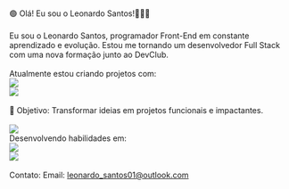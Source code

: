 🟢 Olá! Eu sou o Leonardo Santos!👨🏾‍💻
<br>
<br>
Eu sou o Leonardo Santos, programador Front-End em constante aprendizado e evolução.
Estou me tornando um desenvolvedor Full Stack com uma nova formação junto ao DevClub.
<br>
<br>
Atualmente estou criando projetos com:
<br>
<img src="https://img.shields.io/badge/HTML5-E34F26?style=for-the-badge&logo=html5&logoColor=white" />
<br>
<img src="https://img.shields.io/badge/CSS3-1572B6?style=for-the-badge&logo=css3&logoColor=white" />
<br>
<br>
🎯 Objetivo: Transformar ideias em projetos funcionais e impactantes.
<br>
<br>
<img src="https://media2.dev.to/dynamic/image/width=800%2Cheight=%2Cfit=scale-down%2Cgravity=auto%2Cformat=auto/https%3A%2F%2Fmedia1.tenor.com%2Fimages%2F0c34272909ee2a4db5606a014082312b%2Ftenor.gif%3Fitemid%3D15828752" />
<br>
Desenvolvendo habilidades em:
<br>
<img src="https://img.shields.io/badge/JavaScript-F7DF1E?style=for-the-badge&logo=javascript&logoColor=black" />
<br>
<img src="https://img.shields.io/badge/React-20232A?style=for-the-badge&logo=react&logoColor=61DAFB" />
<br>
<br>
Contato:
Email: leonardo_santos01@outlook.com
